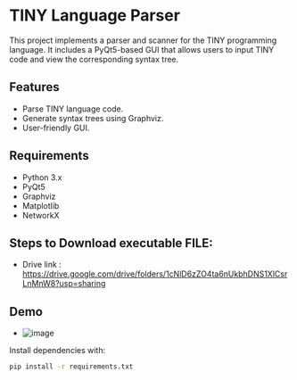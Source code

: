# TINY Language Parser

This project implements a parser and scanner for the TINY programming language. It includes a PyQt5-based GUI that allows users to input TINY code and view the corresponding syntax tree.

## Features
- Parse TINY language code.
- Generate syntax trees using Graphviz.
- User-friendly GUI.

## Requirements
- Python 3.x
- PyQt5
- Graphviz
- Matplotlib
- NetworkX

## Steps to Download executable FILE:
- Drive link : https://drive.google.com/drive/folders/1cNlD6zZO4ta6nUkbhDNS1XlCsrLnMnW8?usp=sharing

## Demo 
- ![image](https://github.com/user-attachments/assets/8139ff85-0975-4338-8018-3e1690c5bd9e)

Install dependencies with:
```bash
pip install -r requirements.txt


